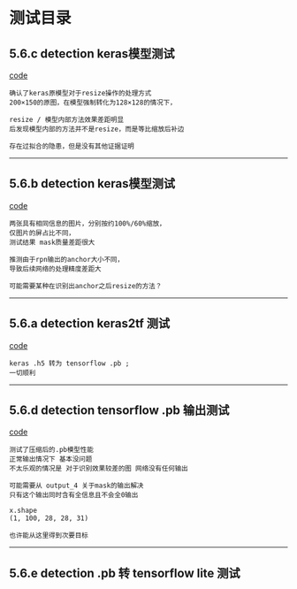 
# 测试目录

## 5.6.c detection keras模型测试
[code](../demo/test_detection_keras_resized.py)
    
    确认了keras原模型对于resize操作的处理方式
    200×150的原图，在模型强制转化为128×128的情况下，

    resize / 模型内部方法效果差距明显
    后发现模型内部的方法并不是resize，而是等比缩放后补边
    
    存在过拟合的隐患，但是没有其他证据证明

---
## 5.6.b detection keras模型测试
[code](../demo/resized_comp.py)

    两张具有相同信息的图片，分别按约100%/60%缩放，
    仅图片的屏占比不同，
    测试结果 mask质量差距很大
    
    推测由于rpn输出的anchor大小不同，
    导致后续网络的处理精度差距大

    可能需要某种在识别出anchor之后resize的方法？

---
## 5.6.a detection keras2tf 测试
[code](../demo/convert_keras_to_tf.py)

    keras .h5 转为 tensorflow .pb ;
    一切顺利

---
## 5.6.d detection tensorflow .pb 输出测试
[code](../demo/test_pb_model.py)

    测试了压缩后的.pb模型性能
    正常输出情况下 基本没问题
    不太乐观的情况是 对于识别效果较差的图 网络没有任何输出
    
    可能需要从 output_4 关于mask的输出解决
    只有这个输出同时含有全信息且不会全0输出

    x.shape
    (1, 100, 28, 28, 31)

    也许能从这里得到次要目标

---
## 5.6.e detection .pb 转 tensorflow lite 测试